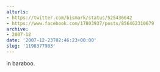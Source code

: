 ```yaml
---
alturls:
- https://twitter.com/bismark/status/525436642
- https://www.facebook.com/17803937/posts/856462310679
archive:
- 2007-12
date: '2007-12-23T02:46:23+00:00'
slug: '1198377983'
---
```


in baraboo.

